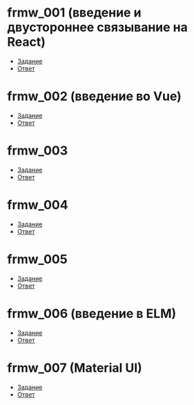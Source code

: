 # frmw_001 (введение и двустороннее связывание на React)
- [Задание](https://kodaktor.ru/frmw_001)
- [Ответ](https://kodaktor.ru/frmw_2ead2)
# frmw_002 (введение во Vue)
- [Задание](https://kodaktor.ru/frmw_002)
- [Ответ]()
# frmw_003
- [Задание](https://kodaktor.ru/frmw_003)
- [Ответ](https://kodaktor.ru/react_todo_4b0d4)
# frmw_004 
- [Задание](https://kodaktor.ru/frmw_004)
- [Ответ](https://kodaktor.ru/frmw_dfb5c)
# frmw_005
- [Задание](https://kodaktor.ru/frmw_005)
- [Ответ]()
# frmw_006 (введение в ELM)
- [Задание](https://kodaktor.ru/frmw_006)
- [Ответ]()
# frmw_007 (Material UI)
- [Задание](https://kodaktor.ru/frmw_007)
- [Ответ]()
